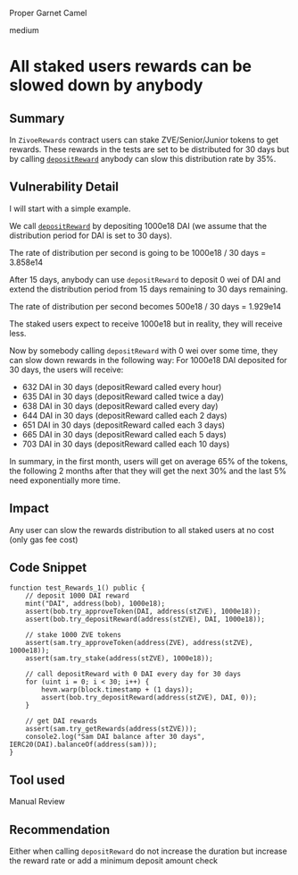 Proper Garnet Camel

medium

# All staked users rewards can be slowed down by anybody

## Summary
In `ZivoeRewards` contract users can stake ZVE/Senior/Junior tokens to get rewards. These rewards in the tests are set to be distributed for 30 days but by calling [`depositReward`](https://github.com/sherlock-audit/2024-03-zivoe/blob/main/zivoe-core-foundry/src/ZivoeRewards.sol#L228) anybody can slow this distribution rate by 35%.

## Vulnerability Detail
I will start with a simple example.

We call [`depositReward`](https://github.com/sherlock-audit/2024-03-zivoe/blob/main/zivoe-core-foundry/src/ZivoeRewards.sol#L228) by depositing 1000e18 DAI (we assume that the distribution period for DAI is set to 30 days).

The rate of distribution per second is going to be 1000e18 / 30 days = 3.858e14

After 15 days, anybody can use `depositReward` to deposit 0 wei of DAI and extend the distribution period from 15 days remaining to 30 days remaining.

The rate of distribution per second becomes 500e18 / 30 days = 1.929e14

The staked users expect to receive 1000e18 but in reality, they will receive less.

Now by somebody calling `depositReward` with 0 wei over some time, they can slow down rewards in the following way:
For 1000e18 DAI deposited for 30 days, the users will receive:

- 632 DAI in 30 days (depositReward called every hour)
- 635 DAI in 30 days (depositReward called twice a day)
- 638 DAI in 30 days (depositReward called every day)
- 644 DAI in 30 days (depositReward called each 2 days)
- 651 DAI in 30 days (depositReward called each 3 days)
- 665 DAI in 30 days (depositReward called each 5 days)
- 703 DAI in 30 days (depositReward called each 10 days)

In summary, in the first month, users will get on average 65% of the tokens, the following 2 months after that they will get the next 30% and the last 5% need exponentially more time.

## Impact

Any user can slow the rewards distribution to all staked users at no cost (only gas fee cost)

## Code Snippet

```solidity
function test_Rewards_1() public {
    // deposit 1000 DAI reward
    mint("DAI", address(bob), 1000e18);
    assert(bob.try_approveToken(DAI, address(stZVE), 1000e18));
    assert(bob.try_depositReward(address(stZVE), DAI, 1000e18));

    // stake 1000 ZVE tokens
    assert(sam.try_approveToken(address(ZVE), address(stZVE), 1000e18));
    assert(sam.try_stake(address(stZVE), 1000e18));

    // call depositReward with 0 DAI every day for 30 days
    for (uint i = 0; i < 30; i++) {
        hevm.warp(block.timestamp + (1 days));
        assert(bob.try_depositReward(address(stZVE), DAI, 0));
    }

    // get DAI rewards
    assert(sam.try_getRewards(address(stZVE)));
    console2.log("Sam DAI balance after 30 days", IERC20(DAI).balanceOf(address(sam)));
}
```

## Tool used

Manual Review

## Recommendation
Either when calling `depositReward` do not increase the duration but increase the reward rate or add a minimum deposit amount check

